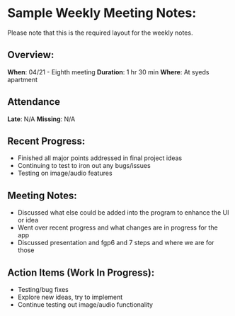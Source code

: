 # Sample Weekly Meeting Notes:
Please note that this is the required layout for the weekly notes.

## Overview:
**When**: 04/21 - Eighth meeting
**Duration**: 1 hr 30 min
**Where**: At syeds apartment

## Attendance
**Late**: N/A
**Missing**: N/A

## Recent Progress:
- Finished all major points addressed in final project ideas
- Continuing to test to iron out any bugs/issues
- Testing on image/audio features

## Meeting Notes: 

- Discussed what else could be added into the program to enhance the UI or idea
- Went over recent progress and what changes are in progress for the app
- Discussed presentation and fgp6 and 7 steps and where we are for those
 
## Action Items (Work In Progress):
- Testing/bug fixes
- Explore new ideas, try to implement
- Continue testing out image/audio functionality